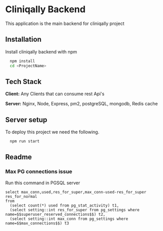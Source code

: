 # Cliniqally Backend

This application is the main backend for cliniqally project

## Installation

Install cliniqally backend with npm

```bash
  npm install
  cd <ProjectName>
```

## Tech Stack

**Client:** Any Clients that can consume rest Api's

**Server:** Nginx, Node, Express, pm2, postgreSQL, mongodb, Redis cache

## Server setup

To deploy this project we need the following.

```bash
  npm run start
```

## Readme

### Max PG connections issue

Run this command in PGSQL server

```PSQL
select max_conn,used,res_for_super,max_conn-used-res_for_super res_for_normal
from
  (select count(*) used from pg_stat_activity) t1,
  (select setting::int res_for_super from pg_settings where name=$$superuser_reserved_connections$$) t2,
  (select setting::int max_conn from pg_settings where name=$$max_connections$$) t3
```
